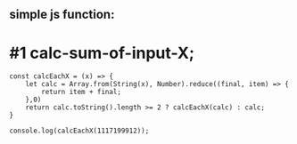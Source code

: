 ## simple js function:

# #1 calc-sum-of-input-X;
```
const calcEachX = (x) => {
    let calc = Array.from(String(x), Number).reduce((final, item) => {
        return item + final;
    },0)
    return calc.toString().length >= 2 ? calcEachX(calc) : calc;
}
```
```
console.log(calcEachX(1117199912));
```
